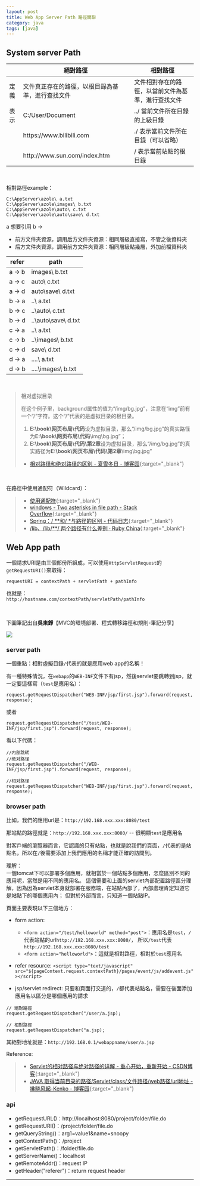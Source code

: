 ```yaml
---
layout: post
title: Web App Server Path 路徑關聯
category: java
tags: [java]
---
```


## System server Path

<table>
    <thead>
        <tr>
            <th></th>
            <th>絕對路徑</th>
            <th>相對路徑</th>
        </tr>
    </thead>
    <tbody>
        <tr>
            <td>定義</td>
            <td>文件真正存在的路徑，以根目錄為基準，進行查找文件</td>
            <td>文件相對存在的路徑，以當前文件為基準，進行查找文件</td>
        </tr>
        <tr>
            <td>表示</td>
            <td>C:/User/Document</td>
            <td>../ 當前文件所在目錄的上級目錄</td>
        </tr>
        <tr>
            <td></td>
            <td>https://www.bilibili.com</td>
            <td>./ 表示當前文件所在目錄（可以省略）</td>
        </tr>
        <tr>
            <td></td>
            <td>http://www.sun.com/index.htm</td>
            <td>/ 表示當前站點的根目錄</td>
        </tr>
    </tbody>
</table>

<br>

相對路徑example：

```
C:\AppServer\azole\ a.txt
C:\AppServer\azole\images\ b.txt
C:\AppServer\azole\auto\ c.txt
C:\AppServer\azole\auto\save\ d.txt
```

a 想要引用 b → 
- 前方文件夾資源，調用后方文件夾資源：相同層級直接寫，不管之後資料夾
- 后方文件夾資源，調用前方文件夾資源：相同層級點幾層，外加前檔資料夾

refer|path
---|---
a → b|images\ b.txt
a → c|auto\ c.txt
a → d|auto\save\ d.txt
b → a|..\ a.txt
b → c|..\auto\ c.txt
b → d|..\auto\save\ d.txt
c → a|..\ a.txt
c → b|..\images\ b.txt
c → d|save\ d.txt
d → a|..\..\ a.txt
d → b|..\..\images\ b.txt

<br>

> 相对虚拟目录
>
> 在这个例子里，background属性的值为“/img/bg.jpg”，注意在“img”前有一个“/”字符。这个“/”代表的是虚拟目录的根目录。
> 1. **E:\book\网页布局\代码**设为虚拟目录，那么“/img/bg.jpg”的真实路径为**E:\book\网页布局\代码**\img\bg.jpg”；
> 2. **E:\book\网页布局\代码\第2章**设为虚拟目录，那么“/img/bg.jpg”的真实路径为**E:\book\网页布局\代码\第2章**\img\bg.jpg”
>
> - [相对路径和绝对路径的区别 - 夏雪冬日 - 博客园](https://www.cnblogs.com/heyonggang/archive/2013/03/01/2938984.html){:target="_blank"}

<br>

在路徑中使用通配符（Wildcard）：
> - [使用通配符](https://www.ibm.com/support/knowledgecenter/zh/SSFKSJ_8.0.0/com.ibm.wmqfte.doc/wildcards.htm){:target="_blank"}
> - [windows - Two asterisks in file path - Stack Overflow](https://stackoverflow.com/questions/8532929/two-asterisks-in-file-path){:target="_blank"}
> - [Spring：/ **和/ *与路径的区别 - 代码日志](https://codeday.me/bug/20170909/69684.html){:target="_blank"}
> - [/lib、/lib/**/ 两个路径有什么差别 · Ruby China](https://ruby-china.org/topics/6497){:target="_blank"}

## Web App path

一個請求URI是由三個部份所組成，可以使用`HttpServletRequest`的`getRequestURI()`來取得：

`requestURI = contextPath + servletPath + pathInfo`<br>

也就是：<br>
`http://hostname.com/contextPath/servletPath/pathInfo`

<br>

下圖筆記出自**吳東錚**【MVC的環境部署、程式轉移路徑和規則-筆記分享】

![](https://www.hauchenglee.com/assets/images/java/dong-web-app-path.jpg)

### server path

一個重點：相對虛擬目錄`/`代表的就是應用web app的名稱！

有一種特殊情況，在`webapp`的`WEB-INF`文件下有jsp，然後servlet要跳轉到jsp，就一定要這樣寫（`test`是應用名）：

`request.getRequestDispatcher("WEB-INF/jsp/first.jsp").forward(request, response);`

或者

`request.getRequestDispatcher("/test/WEB-INF/jsp/first.jsp").forward(request, response);`

看以下代碼：

```
//内部跳转
//绝对路径
request.getRequestDispatcher("/WEB-INF/jsp/first.jsp").forward(request, response);

//相对路径
request.getRequestDispatcher("WEB-INF/jsp/first.jsp").forward(request, response);
```

### browser path

比如，我們的應用url是：`http://192.168.xxx.xxx:8080/test`

那站點的路徑就是：`http://192.168.xxx.xxx:8080/` -- 很明顯`test`是應用名

對客戶端的瀏覽器而言，它認識的只有站點，也就是說我們的頁面，`/`代表的是站點名，所以在`/`後需要添加上我們應用的名稱才能正確的訪問到。

理解：
<br>
一個tomcat下可以部署多個應用，就相當於一個站點多個應用，怎麼區別不同的應用呢，當然是用不同的應用名。
這個需要和上面的servlet內部配置路徑區分理解，因為因為servlet本身就部署在服務端，在站點內部了，內部處理肯定知道它是站點下的哪個應用內；
但對於外部而言，只知道一個站點IP。

頁面主要表現以下三個地方：

- form action: 
   - `<form action="/test/helloworld" method="post">`：應用名是`test`，`/`代表站點的url`http://192.168.xxx.xxx:8080/`，
     所以`/test`代表`http://192.168.xxx.xxx:8080/test`
   - `<form action="helloworld">`：這就是相對路徑，相對於`test`應用名

- refer resource: `<script type="text/javascript" src="${pageContext.request.contextPath}/pages/event/js/addevent.js"></script>`

- jsp/servlet redirect: 只要和頁面打交道的，`/`都代表站點名，需要在後面添加應用名以區分是哪個應用的請求

```
// 絕對路徑
request.getRequestDispatcher("/user/a.jsp);

// 相對路徑
request.getRequestDispatcher("a.jsp);
```

其絕對地址就是：`http://192.168.0.1/webappname/user/a.jsp`

Reference:
> - [Servlet的相对路径与绝对路径的详解 - 重心开始，重新开始 - CSDN博客](https://blog.csdn.net/qq_33642117/article/details/51851433){:target="_blank"}
> - [JAVA 取得当前目录的路径/Servlet/class/文件路径/web路径/url地址 - 拂晓风起-Kenko - 博客园](https://www.cnblogs.com/kenkofox/archive/2011/04/13/2014419.html){:target="_blank"}

### api

- getRequestURL()：http://localhost:8080/project/folder/file.do
- getRequestURI()：/project/folder/file.do
- getQueryString()：arg1=value1&name=snoopy
- getContextPath()：/project
- getServletPath()：/folder/file.do
- getServerName()：localhost
- getRemoteAddr()：request IP
- getHeader("referer")：return request header

---